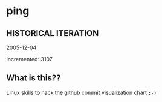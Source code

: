 # ping

## HISTORICAL ITERATION
2005-12-04

Incremented: 3107

## What is this?? 
Linux skills to hack the github commit visualization chart `;-)`
